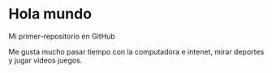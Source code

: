 # Hola mundo

Mi primer-repositorio en GitHub

Me gusta mucho pasar tiempo con la computadora e intenet, mirar deportes y jugar videos juegos. 
